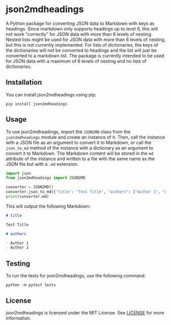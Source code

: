 # json2mdheadings

A Python package for converting JSON data to Markdown with keys as headings. Since markdown only supports headings up to level 6, this will not work "correctly" for JSON data with more than 6 levels of nesting. Nested lists might be used for JSON data with more than 6 levels of nesting, but this is not currently implemented. For lists of dictionaries, the keys of the dictionaries will not be converted to headings and the list will just be converted to a markdown list. The package is currently intended to be used for JSON data with a maximum of 6 levels of nesting and no lists of dictionaries.

## Installation

You can install json2mdheadings using pip:

```shell
pip install json2mdheadings
```

## Usage

To use json2mdheadings, import the `JSON2MD` class from the `json2mdheadings` module and create an instance of it. Then, call the instance with a JSON file as an argument to convert it to Markdown, or call the `json_to_md` method of the instance with a dictionary as an argument to convert it to Markdown. The Markdown content will be stored in the `md` attribute of the instance and written to a file with the same name as the JSON file but with a `.md` extension.

```python
import json
from json2mdheadings import JSON2MD

converter = JSON2MD()
converter.json_to_md({"title": "Test Title", "authors": ["Author 1", "Author 2"]})
print(converter.md)
```

This will output the following Markdown:

```markdown
# title

Test Title

# authors

- Author 1
- Author 2


```

## Testing

To run the tests for json2mdheadings, use the following command:

```shell
python -m pytest tests
```

## License

json2mdheadings is licensed under the MIT License. See [LICENSE](LICENSE) for more information.